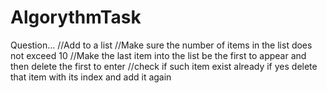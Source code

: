 # AlgorythmTask
Question...
//Add to a list
//Make sure the number of items in the list does not exceed 10
//Make the last item into the list be the first to appear and then delete the first to enter
//check if such item exist already if yes delete that item with its  index and add it again
